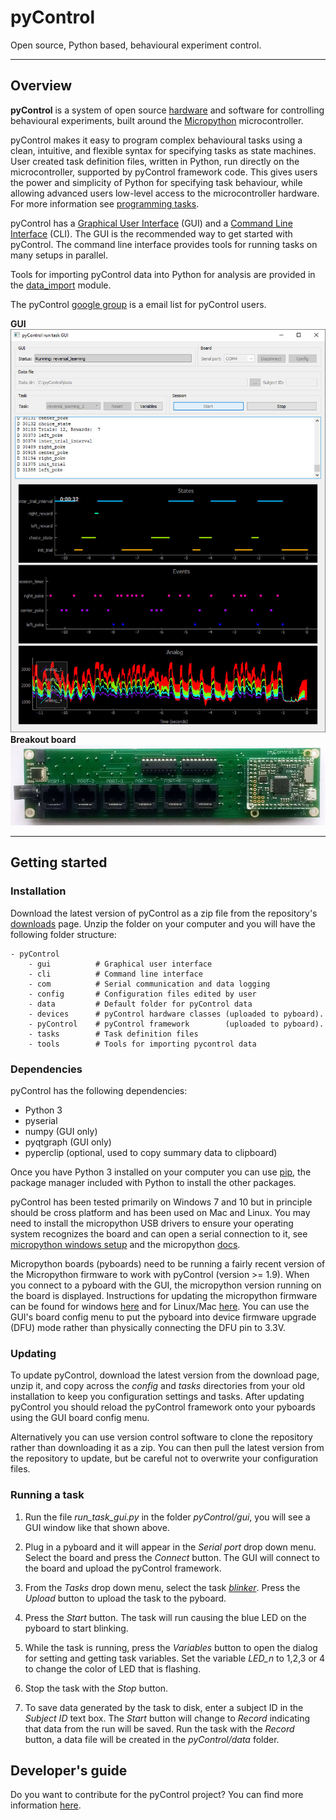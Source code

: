 # pyControl

Open source, Python based, behavioural experiment control.

---

## Overview

**pyControl** is a system of open source [hardware](user-guide/hardware.md) and software for controlling behavioural experiments, built around the [Micropython](https://micropython.org/) microcontroller.

pyControl makes it easy to program complex behavioural tasks using a clean, intuitive, and flexible syntax for specifying tasks as state machines. User created task definition files, written in Python, run directly on the microcontroller, supported by pyControl framework code.  This gives users the power and simplicity of Python for specifying task behaviour, while allowing advanced users low-level access to the microcontroller hardware.  For more information see [programming tasks](user-guide/programming-tasks.md).  

pyControl has a [Graphical User Interface](user-guide/graphical-user-interface.md) (GUI) and a [Command Line Interface](user-guide/command-line-interface.md) (CLI).   The GUI is the recommended way to get started with pyControl.  The command line interface provides tools for running tasks on many setups in parallel.

Tools for importing pyControl data into Python for analysis are provided in the [data_import](user-guide/importing-data.md) module.

The pyControl [google group](https://groups.google.com/forum/#!forum/pycontrol) is a email list for pyControl users.

**GUI**
![run_task_GUI.jpg](media/run_task_GUI.jpg)
**Breakout board**
![Breakout 1.2 back](media/hardware/breakout-1-2-back.jpg)


---

## Getting started


### Installation

Download the latest version of pyControl as a zip file from the repository's [downloads](https://bitbucket.org/takam/pycontrol/downloads/) page. Unzip the folder on your computer and you will have the following folder structure:

```
- pyControl
	- gui          # Graphical user interface
    - cli          # Command line interface
    - com          # Serial communication and data logging
    - config       # Configuration files edited by user
    - data         # Default folder for pyControl data
    - devices      # pyControl hardware classes (uploaded to pyboard).
    - pyControl    # pyControl framework        (uploaded to pyboard).
    - tasks        # Task definition files
    - tools        # Tools for importing pycontrol data
```

### Dependencies

pyControl has the following dependencies:

- Python 3 
- pyserial
- numpy     (GUI only)
- pyqtgraph (GUI only)
- pyperclip (optional, used to copy summary data to clipboard)

Once you have Python 3 installed on your computer you can use [pip](https://packaging.python.org/tutorials/installing-packages/), the package manager included with Python to install the other packages.

pyControl has been tested primarily on Windows 7 and 10 but in principle should be cross platform and has been used on Mac and Linux.  You may need to install the micropython USB drivers to ensure your operating system recognizes the board and can open a serial connection to it, see [micropython windows setup](http://micropython.org/resources/Micro-Python-Windows-setup.pdf) and the micropython [docs](http://docs.micropython.org/en/latest/pyboard/pyboard/tutorial/repl.html).

Micropython boards (pyboards) need to be running a fairly recent version of the Micropython firmware to work with pyControl (version >= 1.9).  When you connect to a pyboard with the GUI, the micropython version running on the board is displayed.  Instructions for updating the micropython firmware can be found for windows [here](http://micropython.org/download) and for Linux/Mac [here](https://github.com/micropython/micropython/wiki/Pyboard-Firmware-Update). You can use the GUI's board config menu to put the pyboard into device firmware upgrade (DFU) mode rather than physically connecting the DFU pin to 3.3V.

### Updating

To update pyControl, download the latest version from the download page, unzip it, and copy across the *config* and *tasks* directories from your old installation to keep you configuration settings and tasks.  After updating pyControl you should reload the pyControl framework onto your pyboards using the GUI board config menu.

Alternatively you can use version control software to clone the repository rather than downloading it as a zip.  You can then pull the latest version from the repository to update, but be careful not to overwrite your configuration files.

### Running a task

1. Run the file *run_task_gui.py* in the folder *pyControl/gui*, you will see a GUI window like that shown above.

2. Plug in a pyboard and it will appear in the *Serial port* drop down menu.  Select the board and press the *Connect* button.  The GUI will connect to the board and upload the pyControl framework.

3. From the *Tasks* drop down menu, select the task [*blinker*](https://bitbucket.org/takam/pycontrol/src/default/tasks/blinker.py).  Press the *Upload* button to upload the task to the pyboard.

4. Press the *Start* button.  The task will run causing the blue LED on the pyboard to start blinking.

5.  While the task is running, press the *Variables* button to open the dialog for setting and getting task variables.  Set the variable *LED_n* to 1,2,3 or 4 to change the color of LED that is flashing.

6.  Stop the task with the *Stop* button.

7.  To save data generated by the task to disk, enter a subject ID in the *Subject ID* text box.  The *Start* button will change to *Record* indicating that data from the run will be saved.  Run the task with the *Record* button, a data file will be created in the *pyControl/data* folder.


## Developer's guide

Do you want to contribute for the pyControl project? You can find more information [here](/contributing).